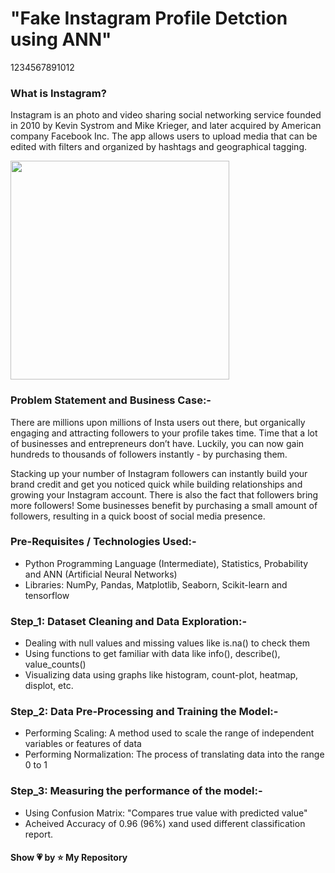 # "Fake Instagram Profile Detction using ANN"
1234567891012
### What is Instagram?
Instagram is an photo and video sharing social networking service founded in 2010 by Kevin Systrom and Mike Krieger, and later acquired by American company Facebook Inc. The app allows users to upload media that can be edited with filters and organized by hashtags and geographical tagging.


<p align="left"> <img src="https://cdn.wccftech.com/wp-content/uploads/2020/04/Instagram-Not-Following.png" height="350px" /> </p>


### Problem Statement and Business Case:-
There are millions upon millions of Insta users out there, but organically engaging and attracting followers to your profile takes time. Time that a lot of businesses and entrepreneurs don’t have. Luckily, you can now gain hundreds to thousands of followers instantly - by purchasing them. 

Stacking up your number of Instagram followers can instantly build your brand credit and get you noticed quick while building relationships and growing your Instagram account. There is also the fact that followers bring more followers! Some businesses benefit by purchasing a small amount of followers, resulting in a quick boost of social media presence.

### Pre-Requisites / Technologies Used:-
- Python Programming Language (Intermediate), Statistics, Probability and ANN (Artificial Neural Networks)
- Libraries: NumPy, Pandas, Matplotlib, Seaborn, Scikit-learn and tensorflow

### Step_1: Dataset Cleaning and Data Exploration:-
- Dealing with null values and missing values like is.na() to check them
- Using functions to get familiar with data like info(), describe(), value_counts()
- Visualizing data using graphs like histogram, count-plot, heatmap, displot, etc.

### Step_2: Data Pre-Processing and Training the Model:-
- Performing Scaling: A method used to scale the range of independent variables or features of data
- Performing Normalization: The process of translating data into the range 0 to 1

### Step_3: Measuring the performance of the model:-
- Using Confusion Matrix: "Compares true value with predicted value"
- Acheived Accuracy of 0.96 (96%) xand used different classification report.

#### **Show 💗 by ⭐ My Repository**

